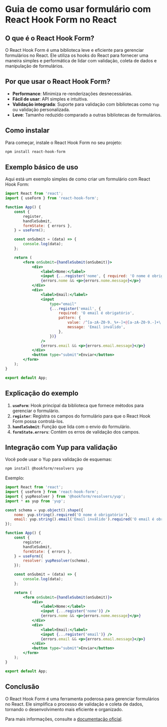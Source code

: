 # Guia de como usar formulário com React Hook Form no React

## O que é o React Hook Form?

O React Hook Form é uma biblioteca leve e eficiente para gerenciar formulários no React. Ele utiliza os hooks do React para fornecer uma maneira simples e performática de lidar com validação, coleta de dados e manipulação de formulários.

## Por que usar o React Hook Form?

-   **Performance**: Minimiza re-renderizações desnecessárias.
-   **Fácil de usar**: API simples e intuitiva.
-   **Validação integrada**: Suporte para validação com bibliotecas como `Yup` ou validação personalizada.
-   **Leve**: Tamanho reduzido comparado a outras bibliotecas de formulários.

## Como instalar

Para começar, instale o React Hook Form no seu projeto:

```bash
npm install react-hook-form
```

## Exemplo básico de uso

Aqui está um exemplo simples de como criar um formulário com React Hook Form:

```jsx
import React from 'react';
import { useForm } from 'react-hook-form';

function App() {
    const {
        register,
        handleSubmit,
        formState: { errors },
    } = useForm();

    const onSubmit = (data) => {
        console.log(data);
    };

    return (
        <form onSubmit={handleSubmit(onSubmit)}>
            <div>
                <label>Nome:</label>
                <input {...register('nome', { required: 'O nome é obrigatório' })} />
                {errors.nome && <p>{errors.nome.message}</p>}
            </div>
            <div>
                <label>Email:</label>
                <input
                    type="email"
                    {...register('email', {
                        required: 'O email é obrigatório',
                        pattern: {
                            value: /^[a-zA-Z0-9._%+-]+@[a-zA-Z0-9.-]+\.[a-zA-Z]{2,}$/,
                            message: 'Email inválido',
                        },
                    })}
                />
                {errors.email && <p>{errors.email.message}</p>}
            </div>
            <button type="submit">Enviar</button>
        </form>
    );
}

export default App;
```

## Explicação do exemplo

1. **`useForm`**: Hook principal da biblioteca que fornece métodos para gerenciar o formulário.
2. **`register`**: Registra os campos do formulário para que o React Hook Form possa controlá-los.
3. **`handleSubmit`**: Função que lida com o envio do formulário.
4. **`formState.errors`**: Contém os erros de validação dos campos.

## Integração com Yup para validação

Você pode usar o Yup para validação de esquemas:

```bash
npm install @hookform/resolvers yup
```

Exemplo:

```jsx
import React from 'react';
import { useForm } from 'react-hook-form';
import { yupResolver } from '@hookform/resolvers/yup';
import * as yup from 'yup';

const schema = yup.object().shape({
    nome: yup.string().required('O nome é obrigatório'),
    email: yup.string().email('Email inválido').required('O email é obrigatório'),
});

function App() {
    const {
        register,
        handleSubmit,
        formState: { errors },
    } = useForm({
        resolver: yupResolver(schema),
    });

    const onSubmit = (data) => {
        console.log(data);
    };

    return (
        <form onSubmit={handleSubmit(onSubmit)}>
            <div>
                <label>Nome:</label>
                <input {...register('nome')} />
                {errors.nome && <p>{errors.nome.message}</p>}
            </div>
            <div>
                <label>Email:</label>
                <input {...register('email')} />
                {errors.email && <p>{errors.email.message}</p>}
            </div>
            <button type="submit">Enviar</button>
        </form>
    );
}

export default App;
```

## Conclusão

O React Hook Form é uma ferramenta poderosa para gerenciar formulários no React. Ele simplifica o processo de validação e coleta de dados, tornando o desenvolvimento mais eficiente e organizado.

Para mais informações, consulte a [documentação oficial](https://react-hook-form.com/).
